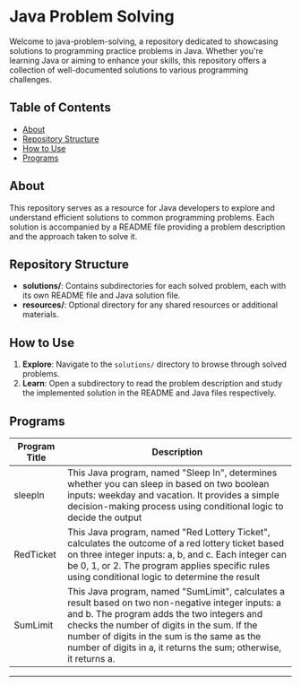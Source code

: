 
# Java Problem Solving

Welcome to java-problem-solving, a repository dedicated to showcasing solutions to programming practice problems in Java. Whether you're learning Java or aiming to enhance your skills, this repository offers a collection of well-documented solutions to various programming challenges.

## Table of Contents
- [About](#about)
- [Repository Structure](#repository-structure)
- [How to Use](#how-to-use)
- [Programs](#programs)


## About

This repository serves as a resource for Java developers to explore and understand efficient solutions to common programming problems. Each solution is accompanied by a README file providing a problem description and the approach taken to solve it.

## Repository Structure

- **solutions/**: Contains subdirectories for each solved problem, each with its own README file and Java solution file.
- **resources/**: Optional directory for any shared resources or additional materials.

## How to Use

1. **Explore**: Navigate to the `solutions/` directory to browse through solved problems.
2. **Learn**: Open a subdirectory to read the problem description and study the implemented solution in the README and Java files respectively.


## Programs

| Program Title                                     | Description                                             |
|----------------------------------------------------|---------------------------------------------------------|
| sleepIn    | This Java program, named "Sleep In", determines whether you can sleep in based on two boolean inputs: weekday and vacation. It provides a simple decision-making process using conditional logic to decide the output|
| RedTicket    | This Java program, named "Red Lottery Ticket", calculates the outcome of a red lottery ticket based on three integer inputs: a, b, and c. Each integer can be 0, 1, or 2. The program applies specific rules using conditional logic to determine the result|
|SumLimit|This Java program, named "SumLimit", calculates a result based on two non-negative integer inputs: a and b. The program adds the two integers and checks the number of digits in the sum. If the number of digits in the sum is the same as the number of digits in a, it returns the sum; otherwise, it returns a.|


---

